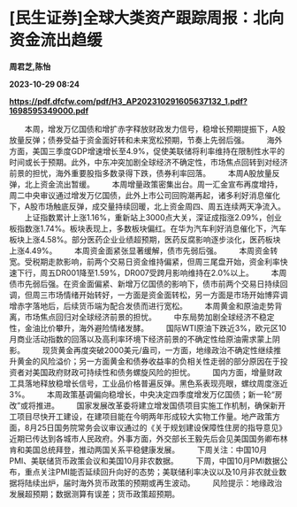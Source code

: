 # [民生证券]全球大类资产跟踪周报：北向资金流出趋缓
**周君芝,陈怡**

**2023-10-29 08:24**

**https://pdf.dfcfw.com/pdf/H3_AP202310291605637132_1.pdf?1698595349000.pdf**

　　本周，增发万亿国债和增扩赤字释放财政发力信号，稳增长预期提振下，A股放量反弹；债券受益于资金面好转和未来宽松预期，节奏上先弱后强。 　　海外方面，美国三季度GDP增速增长至4.9%，促使美联储将利率维持在限制性水平的时间或长于预期。此外，中东冲突加剧全球经济不确定性，市场焦点回转到对经济前景的担忧，海外重要股指多数录得下跌，债券利率回落。 　　本周A股放量反弹，北上资金流出暂缓。 　　本周增量政策密集出台。周一汇金宣布再度增持，周二中央审议通过增发万亿国债，此外上市公司回购潮再起，诸多利好消息催化下，A股市场触底反弹，成交量持续回暖，北上资金周四、周五连续两天净流入。 　　上证指数累计上涨1.16%，重新站上3000点大关，深证成指涨2.09%，创业板指数涨1.74%。板块表现上，多数板块偏红。在华为汽车利好消息催化下，汽车板块上涨4.58%。部分医药企业业绩超预期，医药反腐影响逐步淡化，医药板块上涨4.49%。 　　本周资金面紧张显著缓解，债市先弱后强。 　　本周资金转宽。受税期走款影响，前两个交易日资金维持偏紧，但周三尾盘开始，资金利率快速下行，周五DR001降至1.59%，DR007受跨月影响维持在2.0%以上。 　　本周债市先弱后强。在资金面偏紧、新增万亿国债的影响下，债市前两个交易日持续回调，但周三市场情绪开始转好，一方面是资金面转松，另一方面是市场开始博弈调增赤字落地后，后续货币端为配合发债而进行宽松。 　　本周黄金和原油走势背离，市场焦点回归对全球经济前景的担忧。 　　中东局势加剧全球经济不稳定性，金油比价攀升，海外避险情绪发酵。 　　国际WTI原油下跌近3%，欧元区10月商业活动指数的回落以及高利率环境下经济前景的不确定性给原油需求蒙上阴影。 　　现货黄金再度突破2000美元/盎司，一方面，地缘政治不确定性继续推升黄金的风险溢价；另一方面黄金和债券收益率的负相关性走弱的部分原因在于投资者对美国政府财政可持续性和债务螺旋风险的担忧。 　　国内方面，增量财政工具落地释放稳增长信号，工业品价格普遍反弹。黑色系表现亮眼，螺纹周度涨近3%。 　　本周政策基调偏向稳增长，中央决定四季度增发万亿国债；新一轮“房改”或将推进。 　　国家发展改革委将建立增发国债项目实施工作机制，确保新开工项目尽快开工建设，在建项目能在今明两年形成较大实物工作量。地产政策方面，8月25日国务院常务会议审议通过的《关于规划建设保障性住房的指导意见》近期已传达到各城市人民政府。外事方面，外交部长王毅先后会见美国国务卿布林肯和美国总统拜登，推动两国关系平稳健康发展。 　　下周关注：中国10月PMI、美联储货币政策会议和美国10月非农数据。 　　下周，中国10月PMI数据公布，重点关注PMI能否延续回升向好的态势；美联储利率决议以及10月非农就业数据将陆续出炉，届时海外货币政策的预期或再生波动。 　　风险提示：地缘政治发展超预期；数据测算有误差；货币政策超预期。